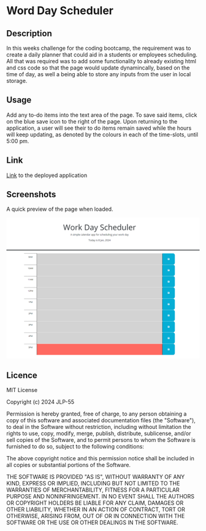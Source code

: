 # Word Day Scheduler

## Description

In this weeks challenge for the coding bootcamp, the requirement was to create a daily planner that could aid in a students or employees scheduling.<br> 
All that was required was to add some functionality to already existing html and css code so that the page would update dynamincally, based on the time of day, as well a being able to store any inputs from the user in local storage.

## Usage

Add any to-do items into the text area of the page. To save said items, click on the blue save icon to the right of the page. Upon returning to the application, a user will see their to do items remain saved while the hours will keep updating, as denoted by the colours in each of the time-slots, until 5:00 pm.<br>

## Link

[Link](https://jlp-55.github.io/Work_day_scheduler/) to the deployed application

## Screenshots

A quick preview of the page when loaded.

!["Preview image"](./assets/Capture.PNG)

## Licence

MIT License

Copyright (c) 2024 JLP-55

Permission is hereby granted, free of charge, to any person obtaining a copy
of this software and associated documentation files (the "Software"), to deal
in the Software without restriction, including without limitation the rights
to use, copy, modify, merge, publish, distribute, sublicense, and/or sell
copies of the Software, and to permit persons to whom the Software is
furnished to do so, subject to the following conditions:

The above copyright notice and this permission notice shall be included in all
copies or substantial portions of the Software.

THE SOFTWARE IS PROVIDED "AS IS", WITHOUT WARRANTY OF ANY KIND, EXPRESS OR
IMPLIED, INCLUDING BUT NOT LIMITED TO THE WARRANTIES OF MERCHANTABILITY,
FITNESS FOR A PARTICULAR PURPOSE AND NONINFRINGEMENT. IN NO EVENT SHALL THE
AUTHORS OR COPYRIGHT HOLDERS BE LIABLE FOR ANY CLAIM, DAMAGES OR OTHER
LIABILITY, WHETHER IN AN ACTION OF CONTRACT, TORT OR OTHERWISE, ARISING FROM,
OUT OF OR IN CONNECTION WITH THE SOFTWARE OR THE USE OR OTHER DEALINGS IN THE
SOFTWARE.


